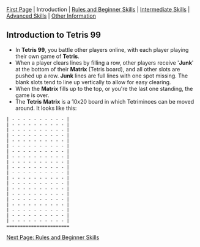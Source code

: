 [First Page](README.md) | Introduction | [Rules and Beginner Skills](Beginner.md) | [Intermediate Skills](Intermediate.md) | [Advanced Skills](Advanced.md) | [Other Information](Other.md)

## Introduction to **Tetris 99**

- In **Tetris 99**, you battle other players online, with each player playing their own game of **Tetris**.
- When a player clears lines by filling a row, other players receive '**Junk**' at the bottom of their **Matrix** (Tetris board), and all other slots are pushed up a row. **Junk** lines are full lines with one spot missing. The blank slots tend to line up vertically to allow for easy clearing.
- When the **Matrix** fills up to the top, or you're the last one standing, the game is over.
- The **Tetris** **Matrix** is a 10x20 board in which Tetriminoes can be moved around. It looks like this:

```
| - - - - - - - - - - |
| - - - - - - - - - - |
| - - - - - - - - - - |
| - - - - - - - - - - |
| - - - - - - - - - - |
| - - - - - - - - - - |
| - - - - - - - - - - |
| - - - - - - - - - - |
| - - - - - - - - - - |
| - - - - - - - - - - |
| - - - - - - - - - - |
| - - - - - - - - - - |
| - - - - - - - - - - |
| - - - - - - - - - - |
| - - - - - - - - - - |
| - - - - - - - - - - |
| - - - - - - - - - - |
| - - - - - - - - - - |
| - - - - - - - - - - |
| - - - - - - - - - - |
=======================
```

[Next Page: Rules and Beginner Skills](Beginner.md)
